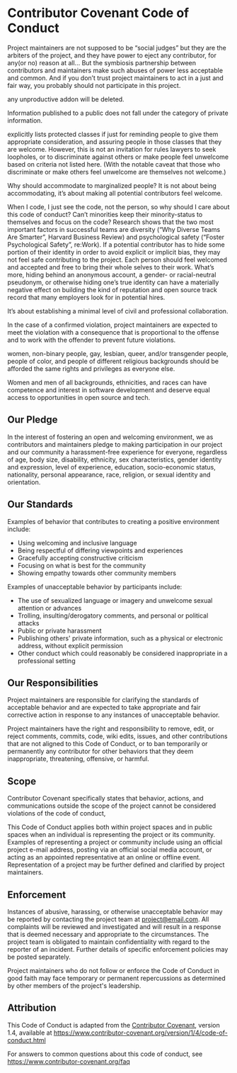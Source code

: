 # Contributor Covenant Code of Conduct

Project maintainers are not supposed to be “social judges”
but they are the arbiters of the project,
and they have power to eject any contributor, for any(or no) reason at all...
But the symbiosis partnership between contributors and maintainers make such abuses of power less acceptable and common. 
And if you don’t trust project maintainers to act in a just and fair way, you probably should not participate in this project.

 any unproductive addon will be deleted.

Information published to a public does not fall under the category of private information.


 explicitly lists protected classes if just for reminding people to give them appropriate consideration, and assuring people in those classes that they are welcome. However, this is not an invitation for rules lawyers to seek loopholes, or to discriminate against others or make people feel unwelcome based on criteria not listed here. (With the notable caveat that those who discriminate or make others feel unwelcome are themselves not welcome.)




Why should accommodate to marginalized people?
It is not about being accommodating, it’s about making all potential contributors feel welcome.

When I code, I just see the code, not the person, so why should I care about this code of conduct? Can’t minorities keep their minority-status to themselves and focus on the code?
Research shows that the two most important factors in successful teams are diversity (“Why Diverse Teams Are Smarter”, Harvard Business Review) and psychological safety (“Foster Psychological Safety”, re:Work). If a potential contributor has to hide some portion of their identity in order to avoid explicit or implicit bias, they may not feel safe contributing to the project. Each person should feel welcomed and accepted and free to bring their whole selves to their work. What’s more, hiding behind an anonymous account, a gender- or racial-neutral pseudonym, or otherwise hiding one’s true identity can have a materially negative effect on building the kind of reputation and open source track record that many employers look for in potential hires.

It’s about establishing a minimal level of civil and professional collaboration. 


In the case of a confirmed violation, project maintainers are expected to meet the violation with a consequence that is proportional to the offense and to work with the offender to prevent future violations. 

women, non-binary people, gay, lesbian, queer, and/or transgender people, people of color, and people of different religious backgrounds should be afforded the same rights and privileges as everyone else.


Women and men of all backgrounds, ethnicities, and races can have competence and interest in software development and deserve equal access to opportunities in open source and tech.




## Our Pledge

In the interest of fostering an open and welcoming environment, we as
contributors and maintainers pledge to making participation in our project and
our community a harassment-free experience for everyone, regardless of age, body
size, disability, ethnicity, sex characteristics, gender identity and expression,
level of experience, education, socio-economic status, nationality, personal
appearance, race, religion, or sexual identity and orientation.

## Our Standards

Examples of behavior that contributes to creating a positive environment
include:

* Using welcoming and inclusive language
* Being respectful of differing viewpoints and experiences
* Gracefully accepting constructive criticism
* Focusing on what is best for the community
* Showing empathy towards other community members

Examples of unacceptable behavior by participants include:

* The use of sexualized language or imagery and unwelcome sexual attention or
 advances
* Trolling, insulting/derogatory comments, and personal or political attacks
* Public or private harassment
* Publishing others' private information, such as a physical or electronic
 address, without explicit permission
* Other conduct which could reasonably be considered inappropriate in a
 professional setting

## Our Responsibilities

Project maintainers are responsible for clarifying the standards of acceptable
behavior and are expected to take appropriate and fair corrective action in
response to any instances of unacceptable behavior.

Project maintainers have the right and responsibility to remove, edit, or
reject comments, commits, code, wiki edits, issues, and other contributions
that are not aligned to this Code of Conduct, or to ban temporarily or
permanently any contributor for other behaviors that they deem inappropriate,
threatening, offensive, or harmful.

## Scope

Contributor Covenant specifically states that behavior, actions, and communications outside the scope of the project cannot be considered violations of the code of conduct,

This Code of Conduct applies both within project spaces and in public spaces
when an individual is representing the project or its community. Examples of
representing a project or community include using an official project e-mail
address, posting via an official social media account, or acting as an appointed
representative at an online or offline event. Representation of a project may be
further defined and clarified by project maintainers.

## Enforcement

Instances of abusive, harassing, or otherwise unacceptable behavior may be
reported by contacting the project team at project@email.com. All
complaints will be reviewed and investigated and will result in a response that
is deemed necessary and appropriate to the circumstances. The project team is
obligated to maintain confidentiality with regard to the reporter of an incident.
Further details of specific enforcement policies may be posted separately.

Project maintainers who do not follow or enforce the Code of Conduct in good
faith may face temporary or permanent repercussions as determined by other
members of the project's leadership.

## Attribution

This Code of Conduct is adapted from the [Contributor Covenant][homepage], version 1.4,
available at https://www.contributor-covenant.org/version/1/4/code-of-conduct.html

[homepage]: https://www.contributor-covenant.org

For answers to common questions about this code of conduct, see
https://www.contributor-covenant.org/faq
